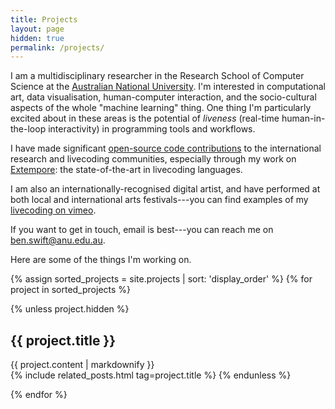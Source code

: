 ```yaml
---
title: Projects
layout: page
hidden: true
permalink: /projects/
---
```


I am a multidisciplinary researcher in the Research School of Computer Science
at
the [Australian National University](http://people.cecs.anu.edu.au/user/4919).
I'm interested in computational art, data visualisation, human-computer
interaction, and the socio-cultural aspects of the whole "machine learning"
thing. One thing I'm particularly excited about in these areas is the potential
of *liveness* (real-time human-in-the-loop interactivity) in programming tools
and workflows.

I have made
significant [open-source code contributions](https://github.com/benswift) to the
international research and livecoding communities, especially through my work
on [Extempore](https://github.com/digego/extempore): the state-of-the-art in
livecoding languages.

I am also an internationally-recognised digital artist, and have performed at
both local and international arts festivals---you can find examples of
my [livecoding on vimeo](https://vimeo.com/benswift/videos).

If you want to get in touch, email is best---you can reach me on
<ben.swift@anu.edu.au>.

Here are some of the things I'm working on.

{% assign sorted_projects = site.projects | sort: 'display_order' %}
{% for project in sorted_projects %}

{% unless project.hidden %}
<h2>{{ project.title }}</h2>
<article class="post-content">
{{ project.content | markdownify }}
</article>
{% include related_posts.html tag=project.title %}
{% endunless %}

{% endfor %}
